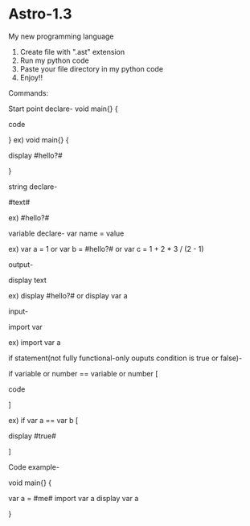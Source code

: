 # Astro-1.3
My new programming language

1. Create file with ".ast" extension
2. Run my python code
3. Paste your file directory in my python code
4. Enjoy!!

Commands:


Start point declare-
void main{} {

 code
 
}
ex) void main{} {

  display #hello?#
  
}


string declare-

  #text#
  
ex) #hello?#

variable declare-
var name = value

ex) var a = 1 or var b = #hello?# or var c = 1 + 2 * 3 / (2 - 1)


output-

display text

ex) display #hello?# or display var a

input-

import var

ex) import var a


if statement(not fully functional-only ouputs condition is true or false)-

if variable or number == variable or number [

 code
 
]

ex) if var a == var b [

  display #true#
  
]


Code example-

void main{} {

  var a = #me#
  import var a
  display var a
  
}


